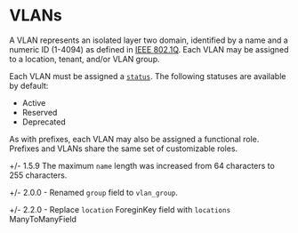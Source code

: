 # VLANs

A VLAN represents an isolated layer two domain, identified by a name and a numeric ID (1-4094) as defined in [IEEE 802.1Q](https://en.wikipedia.org/wiki/IEEE_802.1Q). Each VLAN may be assigned to a location, tenant, and/or VLAN group.

Each VLAN must be assigned a [`status`](../../platform-functionality/status.md). The following statuses are available by default:

* Active
* Reserved
* Deprecated

As with prefixes, each VLAN may also be assigned a functional role. Prefixes and VLANs share the same set of customizable roles.

+/- 1.5.9
    The maximum `name` length was increased from 64 characters to 255 characters.

+/- 2.0.0
    - Renamed `group` field to `vlan_group`.

+/- 2.2.0
    - Replace `location` ForeginKey field with `locations` ManyToManyField

